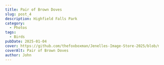 ```yaml
---
title: Pair of Brown Doves
slug: post_4
description: Highfield Falls Park
category:
  - Photos
tags:
  - Birds
pubDate: 2025-01-04
cover: https://github.com/thefoxboxman/Jenelles-Image-Store-2025/blob/main/Post-1_DSC9319-Edit.jpg?raw=true
coverAlt: Pair of Brown Doves
author: John
---
```

